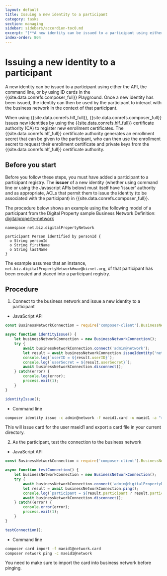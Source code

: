 ```yaml
---
layout: default
title: Issuing a new identity to a participant
category: tasks
section: managing
sidebar: sidebars/accordion-toc0.md
excerpt: "[**A new identity can be issued to a participant using either the API or the command line**](../managing/identity-issue.html). Once a new identity has been issued, the identity can then be used by the participant to interact with the business network in the context of that participant."
index-order: 804
---
```


# Issuing a new identity to a participant

A new identity can be issued to a participant using either the API, the command line, or by using ID cards in the {{site.data.conrefs.composer_full}} Playground. Once a new identity has been issued, the identity can then be used by the participant to interact with the business network in the context of that participant.

When using {{site.data.conrefs.hlf_full}}, {{site.data.conrefs.composer_full}} issues new identities by using the {{site.data.conrefs.hlf_full}} certificate authority (CA) to register new enrollment certificates. The {{site.data.conrefs.hlf_full}} certificate authority generates an enrollment secret that can be given to the participant, who can then use the enrollment secret to request their enrollment certificate and private keys from the {{site.data.conrefs.hlf_full}} certificate authority.

## Before you start

Before you follow these steps, you must have added a participant to a participant registry. The **issuer** of a new identity (whether using command line or using the Javascript APIs below) must itself have 'issuer' authority and as appropriate, ACLs that permit them to issue the identity (to be associated with the participant) in {{site.data.conrefs.composer_full}}.

The procedure below shows an example using the following model of a participant from the Digital Property sample Business Network Definition: [digitalproperty-network](https://www.npmjs.com/package/digitalproperty-network)

```
namespace net.biz.digitalPropertyNetwork

participant Person identified by personId {
  o String personId
  o String firstName
  o String lastName
}
```

The example assumes that an instance, `net.biz.digitalPropertyNetwork#mae@biznet.org`, of that participant has been created and placed into a participant registry.

## Procedure

1. Connect to the business network and issue a new identity to a participant
  * JavaScript API

  ```javascript
  const BusinessNetworkConnection = require('composer-client').BusinessNetworkConnection;

  async function identityIssue() {
      let businessNetworkConnection = new BusinessNetworkConnection();
      try {
          await businessNetworkConnection.connect('admin@network');
          let result = await businessNetworkConnection.issueIdentity('net.biz.digitalPropertyNetwork.Person#mae@biznet.org', 'maeid1')
          console.log(`userID = ${result.userID}`);
          console.log(`userSecret = ${result.userSecret}`);
          await businessNetworkConnection.disconnect();
      } catch(error) {
          console.log(error);
          process.exit(1);
      }
  }
  
  identityIssue();
  ```
  * Command line

  ```bash
  composer identity issue -c admin@network -f maeid1.card -u maeid1 -a "resource:net.biz.digitalPropertyNetwork.Person#mae@biznet.org"
  ```

  This will issue card for the user maeid1 and export a card file in your current directory.

2. As the participant, test the connection to the business network
  * JavaScript API

  ```javascript
  const BusinessNetworkConnection = require('composer-client').BusinessNetworkConnection;

  async function testConnection() {
      let businessNetworkConnection = new BusinessNetworkConnection();
      try {
          await businessNetworkConnection.connect('admin@digitalPropertyNetwork');
          let result = await businessNetworkConnection.ping();
          console.log(`participant = ${result.participant ? result.participant : '<no participant found>'}`);
          await businessNetworkConnection.disconnect();
      } catch((error) {
          console.error(error);
          process.exit(1);
      }
  }

  testConnection();
  ```

  * Command line

  ```bash
  composer card import -f maeid1@network.card
  composer network ping -c maeid1@network
  ```

  You need to make sure to import the card into business network before pinging.
